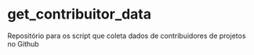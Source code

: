# get_contribuitor_data
Repositório para os script que coleta dados de contribuidores de projetos no Github

